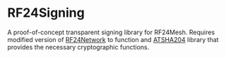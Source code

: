 # RF24Signing

A proof-of-concept transparent signing library for RF24Mesh. Requires modified version of [RF24Network](https://github.com/Avamander/RF24Network) to function and [ATSHA204](https://github.com/Cathedrow/Cryptosuite) library that provides the necessary cryptographic functions.
